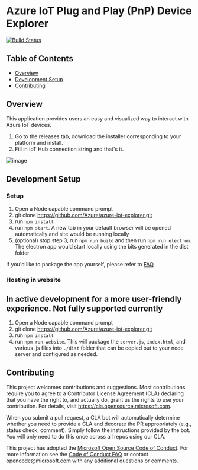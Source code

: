 
# Azure IoT Plug and Play (PnP) Device Explorer
[![Build Status](https://dev.azure.com/azure/azure-iot-explorer/_apis/build/status/Azure.azure-iot-explorer?branchName=master)](https://dev.azure.com/azure/azure-iot-explorer/_build/latest?definitionId=31&branchName=master)

## Table of Contents
- [Overview](#overview)
- [Development Setup](#development-setup)
- [Contributing](#contributing)

## Overview

This application provides users an easy and visualized way to interact with Azure IoT devices.

1. Go to the releases tab, download the installer corresponding to your platform and install.
1. Fill in IoT Hub connection string and that's it.

![image](https://user-images.githubusercontent.com/5489222/61984482-6af89f80-afb9-11e9-8b2f-d6905301d9a9.png)

## Development Setup

### Setup
1. Open a Node capable command prompt
1. git clone https://github.com/Azure/azure-iot-explorer.git
1. run `npm install`
1. run `npm start`. A new tab in your default browser will be opened automatically and site would be running locally
1. (optional) stop step 3, run `npm run build` and then run `npm run electron`. The electron app would start locally using the bits generated in the dist folder

If you'd like to package the app yourself, please refer to [FAQ](https://github.com/Azure/azure-iot-explorer/wiki/FAQ)

### Hosting in website
## In active development for a more user-friendly experience. Not fully supported currently
1. Open a Node capable command prompt
1. git clone https://github.com/Azure/azure-iot-explorer.git
1. run `npm install`
1. run `npm run website`. This will package the `server.js`, `index.html`, and various .js files into `./dist` folder that can be copied out to your node server and configured as needed. 

## Contributing

This project welcomes contributions and suggestions.  Most contributions require you to agree to a
Contributor License Agreement (CLA) declaring that you have the right to, and actually do, grant us
the rights to use your contribution. For details, visit https://cla.opensource.microsoft.com.

When you submit a pull request, a CLA bot will automatically determine whether you need to provide
a CLA and decorate the PR appropriately (e.g., status check, comment). Simply follow the instructions
provided by the bot. You will only need to do this once across all repos using our CLA.

This project has adopted the [Microsoft Open Source Code of Conduct](https://opensource.microsoft.com/codeofconduct/).
For more information see the [Code of Conduct FAQ](https://opensource.microsoft.com/codeofconduct/faq/) or
contact [opencode@microsoft.com](mailto:opencode@microsoft.com) with any additional questions or comments.
